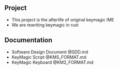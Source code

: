 ## Project

- This project is the afterlife of original keymagic IME
- We are rewriting keymagic in rust

## Documentation

- Software Design Document @SDD.md
- KeyMagic Script @KMS_FORMAT.md
- KeyMagic Keyboard @KM2_FORMAT.md
